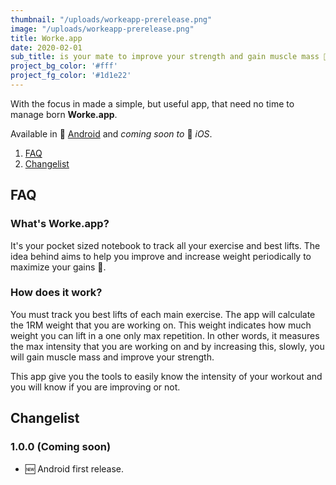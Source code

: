 ```yaml
---
thumbnail: "/uploads/workeapp-prerelease.png"
image: "/uploads/workeapp-prerelease.png"
title: Worke.app
date: 2020-02-01
sub_title: is your mate to improve your strength and gain muscle mass 💪 by knowing how you'r training.
project_bg_color: '#fff'
project_fg_color: '#1d1e22'
---
```


With the focus in made a simple, but useful app, that need no time to manage born **Worke.app**.

Available in 🤖 [Android](https://play.google.com/store/apps/details?id=app.phalcon.worke_app) and *coming soon to* 🍎 *iOS*.

1. [FAQ](#faq)
2. [Changelist](#changelist)

## FAQ
### What's Worke.app?
It's your pocket sized notebook to track all your exercise and best lifts. The idea behind aims to help you improve and increase weight periodically to maximize your gains 💪.

### How does it work?
You must track you best lifts of each main exercise. The app will calculate the 1RM weight that you are working on. This weight indicates how much weight you can lift in a one only max repetition. In other words, it measures the max intensity that you are working on and by increasing this, slowly, you will gain muscle mass and improve your strength.

This app give you the tools to easily know the intensity of your workout and you will know if you are improving or not.

## Changelist
### 1.0.0 (Coming soon)
- 🆕 Android first release. 
